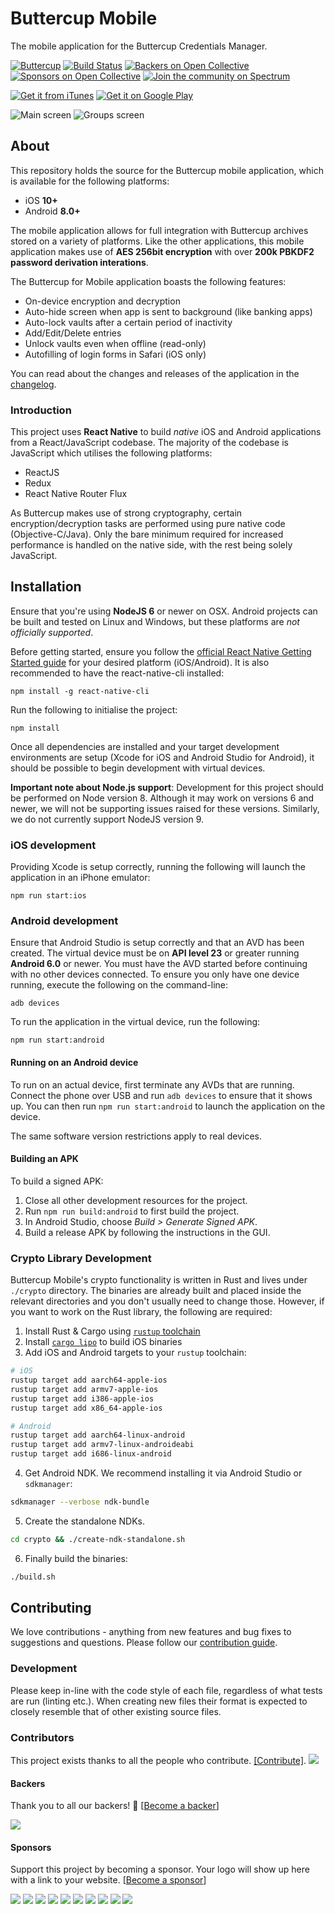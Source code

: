 # Buttercup Mobile
The mobile application for the Buttercup Credentials Manager.

[![Buttercup](https://cdn.rawgit.com/buttercup-pw/buttercup-assets/6582a033/badge/buttercup-slim.svg)](https://buttercup.pw) [![Build Status](https://travis-ci.org/buttercup/buttercup-mobile.svg?branch=master)](https://travis-ci.org/buttercup/buttercup-mobile) [![Backers on Open Collective](https://opencollective.com/buttercup/backers/badge.svg)](#backers) [![Sponsors on Open Collective](https://opencollective.com/buttercup/sponsors/badge.svg)](#sponsors) [![Join the community on Spectrum](https://withspectrum.github.io/badge/badge.svg)](https://spectrum.chat/buttercup)

[![Get it from iTunes](https://buttercup.pw/static/img/appstore.svg)](https://itunes.apple.com/us/app/buttercup-password-manager/id1294001514) [![Get it on Google Play](https://buttercup.pw/static/img/googleplay.svg)](https://play.google.com/store/apps/details?id=com.buttercup&hl=en&utm_campaign=github&pcampaignid=badge-2017-10-31)

![Main screen](https://github.com/buttercup/buttercup-mobile/raw/master/bcup-1.png) ![Groups screen](https://github.com/buttercup/buttercup-mobile/raw/master/bcup-2.png)

## About
This repository holds the source for the Buttercup mobile application, which is available for the following platforms:

 * iOS **10+**
 * Android **8.0+**

The mobile application allows for full integration with Buttercup archives stored on a variety of platforms. Like the other applications, this mobile application makes use of **AES 256bit encryption** with over **200k PBKDF2 password derivation interations**.

The Buttercup for Mobile application boasts the following features:

 * On-device encryption and decryption
 * Auto-hide screen when app is sent to background (like banking apps)
 * Auto-lock vaults after a certain period of inactivity
 * Add/Edit/Delete entries
 * Unlock vaults even when offline (read-only)
 * Autofilling of login forms in Safari (iOS only)

You can read about the changes and releases of the application in the [changelog](CHANGELOG.md).

### Introduction
This project uses **React Native** to build _native_ iOS and Android applications from a React/JavaScript codebase. The majority of the codebase is JavaScript which utilises the following platforms:

 * ReactJS
 * Redux
 * React Native Router Flux

As Buttercup makes use of strong cryptography, certain encryption/decryption tasks are performed using pure native code (Objective-C/Java). Only the bare minimum required for increased performance is handled on the native side, with the rest being solely JavaScript.

## Installation
Ensure that you're using **NodeJS 6** or newer on OSX. Android projects can be built and tested on Linux and Windows, but these platforms are _not officially supported_.

Before getting started, ensure you follow the [official React Native Getting Started guide](https://facebook.github.io/react-native/docs/getting-started.html) for your desired platform (iOS/Android). It is also recommended to have the react-native-cli installed:

```shell
npm install -g react-native-cli
```

Run the following to initialise the project:

```shell
npm install
```

Once all dependencies are installed and your target development environments are setup (Xcode for iOS and Android Studio for Android), it should be possible to begin development with virtual devices.

**Important note about Node.js support**: Development for this project should be performed on Node version 8. Although it may work on versions 6 and newer, we will not be supporting issues raised for these versions. Similarly, we do not currently support NodeJS version 9.

### iOS development
Providing Xcode is setup correctly, running the following will launch the application in an iPhone emulator:

```shell
npm run start:ios
```

### Android development
Ensure that Android Studio is setup correctly and that an AVD has been created. The virtual device must be on **API level 23** or greater running **Android 6.0** or newer. You must have the AVD started before continuing with no other devices connected. To ensure you only have one device running, execute the following on the command-line:

```shell
adb devices
```

To run the application in the virtual device, run the following:

```shell
npm run start:android
```

#### Running on an Android device
To run on an actual device, first terminate any AVDs that are running. Connect the phone over USB and run `adb devices` to ensure that it shows up. You can then run `npm run start:android` to launch the application on the device.

The same software version restrictions apply to real devices.

#### Building an APK
To build a signed APK:

 1. Close all other development resources for the project.
 2. Run `npm run build:android` to first build the project.
 3. In Android Studio, choose _Build > Generate Signed APK_.
 4. Build a release APK by following the instructions in the GUI.

### Crypto Library Development

Buttercup Mobile's crypto functionality is written in Rust and lives under `./crypto` directory. The binaries are already built and placed inside the relevant directories and you don't usually need to change those. However, if you want to work on the Rust library, the following are required:

1. Install Rust & Cargo using [`rustup` toolchain](https://rustup.rs/)
2. Install [`cargo lipo`](https://github.com/TimNN/cargo-lipo) to build iOS binaries
3. Add iOS and Android targets to your `rustup` toolchain:

```sh
# iOS
rustup target add aarch64-apple-ios
rustup target add armv7-apple-ios
rustup target add i386-apple-ios
rustup target add x86_64-apple-ios

# Android
rustup target add aarch64-linux-android
rustup target add armv7-linux-androideabi
rustup target add i686-linux-android
```

4. Get Android NDK. We recommend installing it via Android Studio or `sdkmanager`:

```sh
sdkmanager --verbose ndk-bundle
```

5. Create the standalone NDKs.

```sh
cd crypto && ./create-ndk-standalone.sh
```

6. Finally build the binaries:

```sh
./build.sh
```

## Contributing
We love contributions - anything from new features and bug fixes to suggestions and questions. Please follow our [contribution guide](CONTRIBUTING.md).

### Development
Please keep in-line with the code style of each file, regardless of what tests are run (linting etc.). When creating new files their format is expected to closely resemble that of other existing source files.

### Contributors

This project exists thanks to all the people who contribute. [[Contribute]](CONTRIBUTING.md).
<a href="graphs/contributors"><img src="https://opencollective.com/buttercup/contributors.svg?width=890" /></a>

#### Backers

Thank you to all our backers! 🙏 [[Become a backer](https://opencollective.com/buttercup#backer)]

<a href="https://opencollective.com/buttercup#backers" target="_blank"><img src="https://opencollective.com/buttercup/backers.svg?width=890"></a>

#### Sponsors

Support this project by becoming a sponsor. Your logo will show up here with a link to your website. [[Become a sponsor](https://opencollective.com/buttercup#sponsor)]

<a href="https://opencollective.com/buttercup/sponsor/0/website" target="_blank"><img src="https://opencollective.com/buttercup/sponsor/0/avatar.svg"></a>
<a href="https://opencollective.com/buttercup/sponsor/1/website" target="_blank"><img src="https://opencollective.com/buttercup/sponsor/1/avatar.svg"></a>
<a href="https://opencollective.com/buttercup/sponsor/2/website" target="_blank"><img src="https://opencollective.com/buttercup/sponsor/2/avatar.svg"></a>
<a href="https://opencollective.com/buttercup/sponsor/3/website" target="_blank"><img src="https://opencollective.com/buttercup/sponsor/3/avatar.svg"></a>
<a href="https://opencollective.com/buttercup/sponsor/4/website" target="_blank"><img src="https://opencollective.com/buttercup/sponsor/4/avatar.svg"></a>
<a href="https://opencollective.com/buttercup/sponsor/5/website" target="_blank"><img src="https://opencollective.com/buttercup/sponsor/5/avatar.svg"></a>
<a href="https://opencollective.com/buttercup/sponsor/6/website" target="_blank"><img src="https://opencollective.com/buttercup/sponsor/6/avatar.svg"></a>
<a href="https://opencollective.com/buttercup/sponsor/7/website" target="_blank"><img src="https://opencollective.com/buttercup/sponsor/7/avatar.svg"></a>
<a href="https://opencollective.com/buttercup/sponsor/8/website" target="_blank"><img src="https://opencollective.com/buttercup/sponsor/8/avatar.svg"></a>
<a href="https://opencollective.com/buttercup/sponsor/9/website" target="_blank"><img src="https://opencollective.com/buttercup/sponsor/9/avatar.svg"></a>
